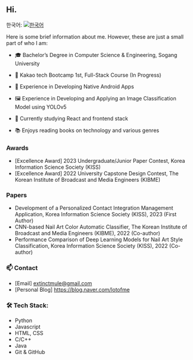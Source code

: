 ## Hi.

한국어: [![한국어](https://img.shields.io/badge/-Korean-blue)](README.md)

Here is some brief information about me. However, these are just a small part of who I am:

- 🎓 Bachelor’s Degree in Computer Science & Engineering, Sogang University
- 🚀 Kakao tech Bootcamp 1st, Full-Stack Course (In Progress)

- 📱 Experience in Developing Native Android Apps
- 🖼️ Experience in Developing and Applying an Image Classification Model using YOLOv5
- 🌱 Currently studying React and frontend stack
- 📚 Enjoys reading books on technology and various genres

### Awards

- [Excellence Award] 2023 Undergraduate/Junior Paper Contest, Korea Information Science Society (KISS)
- [Excellence Award] 2022 University Capstone Design Contest, The Korean Institute of Broadcast and Media Engineers (KIBME)

### Papers

- Development of a Personalized Contact Integration Management Application, Korea Information Science Society (KISS), 2023 (First Author)
- CNN-based Nail Art Color Automatic Classifier, The Korean Institute of Broadcast and Media Engineers (KIBME), 2022 (Co-author)
- Performance Comparison of Deep Learning Models for Nail Art Style Classification, Korea Information Science Society (KISS), 2022 (Co-author)

### 📫 Contact

- [Email] extinctmule@gmail.com
- [Personal Blog] https://blog.naver.com/lotofme

### 🛠️ Tech Stack:

- Python
- Javascript
- HTML, CSS
- C/C++
- Java
- Git & GitHub
